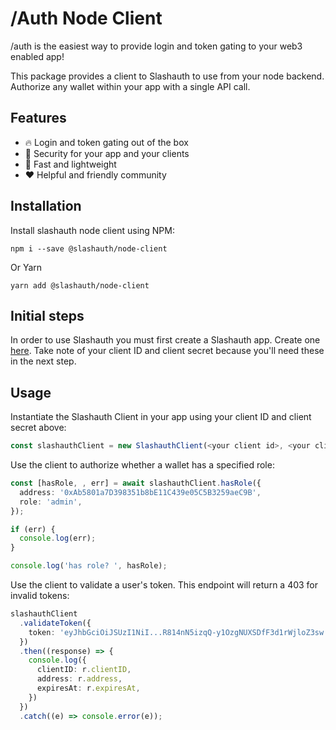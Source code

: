 # /Auth Node Client

/auth is the easiest way to provide login and token gating to your web3 enabled app!

This package provides a client to Slashauth to use from your node backend. Authorize any wallet within your app with a single API call.

## Features

- 🔥 Login and token gating out of the box
- 🔑 Security for your app and your clients
- 💨 Fast and lightweight
- ❤️ Helpful and friendly community

## Installation

Install slashauth node client using NPM:

`npm i --save @slashauth/node-client`

Or Yarn

`yarn add @slashauth/node-client`

## Initial steps

In order to use Slashauth you must first create a Slashauth app. Create one [here](https://app.slashauth.com). Take note of your client ID and client secret because you'll need these in the next step.

## Usage

Instantiate the Slashauth Client in your app using your client ID and client secret above:

```ts
const slashauthClient = new SlashauthClient(<your client id>, <your client secret>);
```

Use the client to authorize whether a wallet has a specified role:

```ts
const [hasRole, , err] = await slashauthClient.hasRole({
  address: '0xAb5801a7D398351b8bE11C439e05C5B3259aeC9B',
  role: 'admin',
});

if (err) {
  console.log(err);
}

console.log('has role? ', hasRole);
```

Use the client to validate a user's token. This endpoint will return a 403 for invalid tokens:

```ts
slashauthClient
  .validateToken({
    token: 'eyJhbGciOiJSUzI1NiI...R814nN5izqQ-y1OzgNUXSDfF3d1rWjloZ3sw',
  })
  .then((response) => {
    console.log({
      clientID: r.clientID,
      address: r.address,
      expiresAt: r.expiresAt,
    })
  })
  .catch((e) => console.error(e));
```
